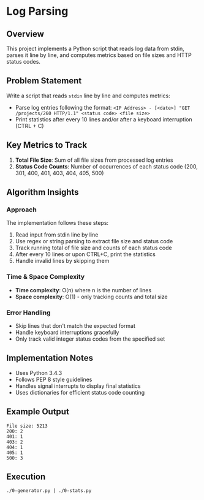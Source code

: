 # Log Parsing

## Overview
This project implements a Python script that reads log data from stdin, parses it line by line, and computes metrics based on file sizes and HTTP status codes.

## Problem Statement
Write a script that reads `stdin` line by line and computes metrics:
- Parse log entries following the format: `<IP Address> - [<date>] "GET /projects/260 HTTP/1.1" <status code> <file size>`
- Print statistics after every 10 lines and/or after a keyboard interruption (CTRL + C)

## Key Metrics to Track
1. **Total File Size**: Sum of all file sizes from processed log entries
2. **Status Code Counts**: Number of occurrences of each status code (200, 301, 400, 401, 403, 404, 405, 500)

## Algorithm Insights

### Approach
The implementation follows these steps:
1. Read input from stdin line by line
2. Use regex or string parsing to extract file size and status code
3. Track running total of file size and counts of each status code
4. After every 10 lines or upon CTRL+C, print the statistics
5. Handle invalid lines by skipping them

### Time & Space Complexity
- **Time complexity**: O(n) where n is the number of lines
- **Space complexity**: O(1) - only tracking counts and total size

### Error Handling
- Skip lines that don't match the expected format
- Handle keyboard interruptions gracefully
- Only track valid integer status codes from the specified set

## Implementation Notes
- Uses Python 3.4.3
- Follows PEP 8 style guidelines
- Handles signal interrupts to display final statistics
- Uses dictionaries for efficient status code counting

## Example Output
```
File size: 5213
200: 2
401: 1
403: 2
404: 1
405: 1
500: 3
```

## Execution
```
./0-generator.py | ./0-stats.py
```
